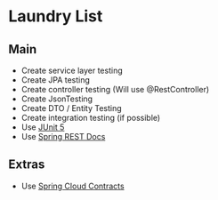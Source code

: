 # Laundry List

## Main
- Create service layer testing
- Create JPA testing
- Create controller testing (Will use @RestController)
- Create JsonTesting
- Create DTO / Entity Testing
- Create integration testing (if possible)
- Use [JUnit 5](https://junit.org/junit5/)
- Use [Spring REST Docs](https://spring.io/projects/spring-restdocs)
  
## Extras
- Use [Spring Cloud Contracts](https://spring.io/projects/spring-cloud-contract)
